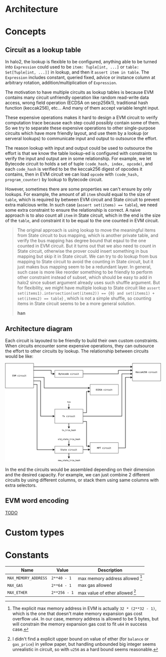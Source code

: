 # Architecture

<!-- toc -->

# Concepts

## Circuit as a lookup table

In halo2, the lookup is flexible to be configured, anything able to be turned into `Expression` could used to be `item: Tuple[int, ...]` or `table: Set[Tuple[int, ...]]` in lookup, and then it `assert item in table`. The `Expression` includes constant, queried fixed, advice or instance column at arbitrary rotation, addition/multiplication of `Expression`.

The motivation to have multiple circuits as lookup tables is because EVM contains many circuit unfriendly operation like random read-write data access, wrong field operation (ECDSA on secp256k1), traditional hash function (keccak256), etc... And many of them accept variable lenght input.

These expensive operations makes it hard to design a EVM circuit to verify computation trace because each step could possibly contain some of them. So we try to separate these expensive operations to other single-purpose circuits which have more friendly layout, and use them by a lookup (or serveral lookups) to communicate input and output to outsource the effort.

The reason lookup with input and output could be used to outsource the effort is that we know the table lookup-ed is configured with constraints to verify the input and output are in some relationship. For example, we let Bytecode circuit to holds a set of tuple `(code_hash, index, opcode)`, and each `code_hash` is verified to be the keccak256 digest of opcodes it contains, then in EVM circuit we can load `opcode` with `(code_hash, program_counter)` by lookup to Bytecode circuit.

However, sometimes there are some properties we can't ensure by only lookups. For example, the amount of all `item` should equal to the size of `table`, which is required by between EVM circuit and State circuit to prevent extra malicious write. In such case (`assert set(items) == table`), we need some extra constraint to ensure the relationship is correct. A naive approach is to also count all `item` in State circuit, which in the end is the size of the `table`, and constraint it to be equal to the one counted in EVM circuit.

> The original approach is using lookup to move the meaningful items from State circuit to bus mapping, which is another private table, and verify the bus mapping has degree bound that eqaul to the one counted in EVM circuit.
> But it turns out that we also need to count in State circuit, otherwise the prover could insert something in bus mapping but skip it in State circuit. We can try to do lookup from bus mapping to State circuit to avoid the counting in State circuit, but it just makes bus mapping seem to be a redundant layer.
> In general, such case is more like reorder something to be friendly to perform other constraint instead of subset, which should be easy to add in halo2 since subset argument already uses such shuffle argument. But for flexibility, we might have multiple lookup to State circuit like `assert set(items1).intersection(set(items2)) == {0} and set(items1) + set(items2) == table`) , which is not a simple shuffle, so counting items in State circuit seems to be a more general solution.
> 
> **han**

## Architecture diagram

Each circuit is layouted to be friendly to build their own custom constraints. When circuits encounter some expensive operations, they can outsource the effort to other circuits by lookup. The relationship between circuits would be like:

![](./architecture_diagram.png)

In the end the circuits would be assembled depending on their dimension and the desired capacity. For example, we can just combine 2 different circuits by using different columns, or stack them using same columns with extra selectors.

## EVM word encoding

[TODO](https://github.com/appliedzkp/zkevm-specs/blob/master/specs/word-encoding.md)

# Custom types

# Constants

| Name                 | Value        | Description                     |
| -------------------- | ------------ | ------------------------------- |
| `MAX_MEMORY_ADDRESS` | `2**40 - 1`  | max memory address allowed [^1] |
| `MAX_GAS`            | `2**64 - 1`  | max gas allowed                 |
| `MAX_ETHER`          | `2**256 - 1` | max value of ether allowed [^2] |


[^1]: The explicit max memory address in EVM is actually `32 * (2**32 - 1)`, which is the one that doesn't make memory expansion gas cost overflow `u64`. In our case, memory address is allowed to be 5 bytes, but will constrain the memory expansion gas cost to fit `u64` in success case.

[^2]: I didn't find a explicit upper bound on value of ether (for `balance` or `gas_price`) in yellow paper, but handling unbounded big integer seems unrealistic in circuit, so with `u256` as a hard bound seems reasonable.
